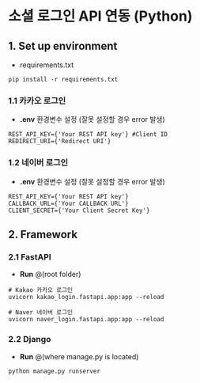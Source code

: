 # 소셜 로그인 API 연동 (Python)

## 1. Set up environment
-  requirements.txt
```
pip install -r requirements.txt
```

### 1.1 카카오 로그인
- **.env** 환경변수 설정 (잘못 설정할 경우 error 발생)
```
REST_API_KEY={'Your REST API key'} #Client ID
REDIRECT_URI={'Redirect URI'}
```
### 1.2 네이버 로그인
- **.env** 환경변수 설정 (잘못 설정할 경우 error 발생)
```
REST_API_KEY={'Your REST API key'}
CALLBACK_URL={'Your CALLBACK URL'}
CLIENT_SECRET={'Your Client Secret Key'}
```

## 2. Framework
### 2.1 FastAPI
- **Run** @(root folder)
```
# Kakao 카카오 로그인
uvicorn kakao_login.fastapi.app:app --reload

# Naver 네이버 로그인
uvicorn naver_login.fastapi.app:app --reload
```

### 2.2 Django
- **Run** @(where manage.py is located)
```
python manage.py runserver
```
